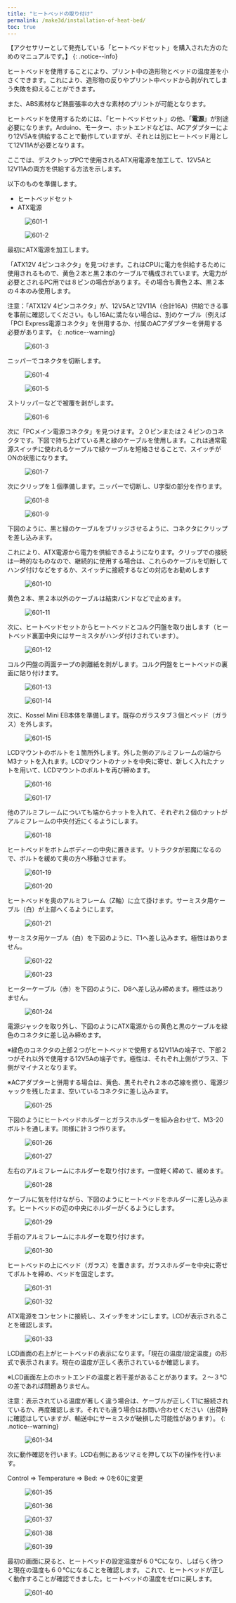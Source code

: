 ```yaml
---
title: "ヒートベッドの取り付け"
permalink: /make3d/installation-of-heat-bed/
toc: true
---
```

【アクセサリーとして発売している「ヒートベッドセット」を購入された方のためのマニュアルです。】
{: .notice--info} 

ヒートベッドを使用することにより、プリント中の造形物とベッドの温度差を小さくできます。これにより、造形物の反りやプリント中ベッドから剥がれてしまう失敗を抑えることができます。

また、ABS素材など熱膨張率の大きな素材のプリントが可能となります。

ヒートベッドを使用するためには、「ヒートベッドセット」の他、「**電源**」が別途必要になります。Arduino、モーター、ホットエンドなどは、ACアダプターにより12V5Aを供給することで動作していますが、それとは別にヒートベッド用として12V11Aが必要となります。

ここでは、デスクトップPCで使用されるATX用電源を加工して、12V5Aと12V11Aの両方を供給する方法を示します。

以下のものを準備します。

- ヒートベッドセット
- ATX電源

<figure>
  <img src="{{ '/assets/images/make3d/601/601-1.webp' | relative_url }}" alt="601-1">
</figure>

<figure>
  <img src="{{ '/assets/images/make3d/601/601-2.webp' | relative_url }}" alt="601-2">
</figure>

最初にATX電源を加工します。

「ATX12V 4ピンコネクタ」を見つけます。これはCPUに電力を供給するために使用されるもので、黄色２本と黒２本のケーブルで構成されています。大電力が必要とされるPC用では８ピンの場合があります。その場合も黄色２本、黒２本の４本のみ使用します。

注意：「ATX12V 4ピンコネクタ」が、12V5Aと12V11A（合計16A）供給できる事を事前に確認してください。もし16Aに満たない場合は、別のケーブル（例えば「PCI Express電源コネクタ」を併用するか、付属のACアダプターを併用する必要があります。
{: .notice--warning}

<figure>
  <img src="{{ '/assets/images/make3d/601/601-3.webp' | relative_url }}" alt="601-3">
</figure>

ニッパーでコネクタを切断します。

<figure>
  <img src="{{ '/assets/images/make3d/601/601-4.webp' | relative_url }}" alt="601-4">
</figure>

<figure>
  <img src="{{ '/assets/images/make3d/601/601-5.webp' | relative_url }}" alt="601-5">
</figure>

ストリッパーなどで被覆を剥がします。

<figure>
  <img src="{{ '/assets/images/make3d/601/601-6.webp' | relative_url }}" alt="601-6">
</figure>

次に「PCメイン電源コネクタ」を見つけます。２０ピンまたは２４ピンのコネクタです。下図で持ち上げている黒と緑のケーブルを使用します。これは通常電源スイッチに使われるケーブルで緑ケーブルを短絡させることで、スイッチがONの状態になります。

<figure>
  <img src="{{ '/assets/images/make3d/601/601-7.webp' | relative_url }}" alt="601-7">
</figure>

次にクリップを１個準備します。ニッパーで切断し、U字型の部分を作ります。

<figure>
  <img src="{{ '/assets/images/make3d/601/601-8.webp' | relative_url }}" alt="601-8">
</figure>

<figure>
  <img src="{{ '/assets/images/make3d/601/601-9.webp' | relative_url }}" alt="601-9">
</figure>

下図のように、黒と緑のケーブルをブリッジさせるように、コネクタにクリップを差し込みます。

これにより、ATX電源から電力を供給できるようになります。クリップでの接続は一時的なものなので、継続的に使用する場合は、これらのケーブルを切断してハンダ付けなどをするか、スイッチに接続するなどの対応をお勧めします

<figure>
  <img src="{{ '/assets/images/make3d/601/601-10.webp' | relative_url }}" alt="601-10">
</figure>

黄色２本、黒２本以外のケーブルは結束バンドなどで止めます。

<figure>
  <img src="{{ '/assets/images/make3d/601/601-11.webp' | relative_url }}" alt="601-11">
</figure>

次に、ヒートベッドセットからヒートベッドとコルク円盤を取り出します（ヒートベッド裏面中央にはサーミスタがハンダ付けされています）。

<figure>
  <img src="{{ '/assets/images/make3d/601/601-12.webp' | relative_url }}" alt="601-12">
</figure>

コルク円盤の両面テープの剥離紙を剥がします。コルク円盤をヒートベッドの裏面に貼り付けます。

<figure>
  <img src="{{ '/assets/images/make3d/601/601-13.webp' | relative_url }}" alt="601-13">
</figure>

<figure>
  <img src="{{ '/assets/images/make3d/601/601-14.webp' | relative_url }}" alt="601-14">
</figure>

次に、Kossel Mini EB本体を準備します。既存のガラスタブ３個とベッド（ガラス）を外します。

<figure>
  <img src="{{ '/assets/images/make3d/601/601-15.webp' | relative_url }}" alt="601-15">
</figure>

LCDマウントのボルトを１箇所外します。外した側のアルミフレームの端からM3ナットを入れます。LCDマウントのナットを中央に寄せ、新しく入れたナットを用いて、LCDマウントのボルトを再び締めます。

<figure>
  <img src="{{ '/assets/images/make3d/601/601-16.webp' | relative_url }}" alt="601-16">
</figure>

<figure>
  <img src="{{ '/assets/images/make3d/601/601-17.webp' | relative_url }}" alt="601-17">
</figure>

他のアルミフレームについても端からナットを入れて、それぞれ２個のナットがアルミフレームの中央付近にくるようにします。

<figure>
  <img src="{{ '/assets/images/make3d/601/601-18.webp' | relative_url }}" alt="601-18">
</figure>

ヒートベッドをボトムボディーの中央に置きます。リトラクタが邪魔になるので、ボルトを緩めて奥の方へ移動させます。

<figure>
  <img src="{{ '/assets/images/make3d/601/601-19.webp' | relative_url }}" alt="601-19">
</figure>

<figure>
  <img src="{{ '/assets/images/make3d/601/601-20.webp' | relative_url }}" alt="601-20">
</figure>

ヒートベッドを奥のアルミフレーム（Z軸）に立て掛けます。サーミスタ用ケーブル（白）が上部へくるようにします。

<figure>
  <img src="{{ '/assets/images/make3d/601/601-21.webp' | relative_url }}" alt="601-21">
</figure>

サーミスタ用ケーブル（白）を下図のように、T1へ差し込みます。極性はありません。

<figure>
  <img src="{{ '/assets/images/make3d/601/601-22.webp' | relative_url }}" alt="601-22">
</figure>

<figure>
  <img src="{{ '/assets/images/make3d/601/601-23.webp' | relative_url }}" alt="601-23">
</figure>

ヒーターケーブル（赤）を下図のように、D8へ差し込み締めます。極性はありません。

<figure>
  <img src="{{ '/assets/images/make3d/601/601-24.webp' | relative_url }}" alt="601-24">
</figure>

電源ジャックを取り外し、下図のようにATX電源からの黄色と黒のケーブルを緑色のコネクタに差し込み締めます。

※緑色のコネクタの上部２つがヒートベッドで使用する12V11Aの端子で、下部２つがそれ以外で使用する12V5Aの端子です。極性は、それぞれ上側がプラス、下側がマイナスとなります。

※ACアダプターと併用する場合は、黄色、黒それぞれ２本の芯線を撚り、電源ジャックを残したまま、空いているコネクタに差し込みます。

<figure>
  <img src="{{ '/assets/images/make3d/601/601-25.webp' | relative_url }}" alt="601-25">
</figure>

下図のようにヒートベッドホルダーとガラスホルダーを組み合わせて、M3-20ボルトを通します。同様に計３つ作ります。

<figure>
  <img src="{{ '/assets/images/make3d/601/601-26.webp' | relative_url }}" alt="601-26">
</figure>

<figure>
  <img src="{{ '/assets/images/make3d/601/601-27.webp' | relative_url }}" alt="601-27">
</figure>

左右のアルミフレームにホルダーを取り付けます。一度軽く締めて、緩めます。

<figure>
  <img src="{{ '/assets/images/make3d/601/601-28.webp' | relative_url }}" alt="601-28">
</figure>

ケーブルに気を付けながら、下図のようにヒートベッドをホルダーに差し込みます。ヒートベッドの辺の中央にホルダーがくるようにします。

<figure>
  <img src="{{ '/assets/images/make3d/601/601-29.webp' | relative_url }}" alt="601-29">
</figure>

手前のアルミフレームにホルダーを取り付けます。

<figure>
  <img src="{{ '/assets/images/make3d/601/601-30.webp' | relative_url }}" alt="601-30">
</figure>

ヒートベッドの上にベッド（ガラス）を置きます。ガラスホルダーを中央に寄せてボルトを締め、ベッドを固定します。

<figure>
  <img src="{{ '/assets/images/make3d/601/601-31.webp' | relative_url }}" alt="601-31">
</figure>

<figure>
  <img src="{{ '/assets/images/make3d/601/601-32.webp' | relative_url }}" alt="601-32">
</figure>

ATX電源をコンセントに接続し、スイッチをオンにします。LCDが表示されることを確認します。

<figure>
  <img src="{{ '/assets/images/make3d/601/601-33.webp' | relative_url }}" alt="601-33">
</figure>

LCD画面の右上がヒートベッドの表示になります。「現在の温度/設定温度」の形式で表示されます。現在の温度が正しく表示されているか確認します。

※LCD画面左上のホットエンドの温度と若干差があることがあります。２〜３℃の差であれば問題ありません。

注意：表示されている温度が著しく違う場合は、ケーブルが正しくT1に接続されているか、再度確認します。それでも違う場合はお問い合わせください（出荷時に確認はしていますが、輸送中にサーミスタが破損した可能性があります）。
{: .notice--warning}

<figure>
  <img src="{{ '/assets/images/make3d/601/601-34.webp' | relative_url }}" alt="601-34">
</figure>

次に動作確認を行います。LCD右側にあるツマミを押して以下の操作を行います。

Control => Temperature => Bed: => 0を60に変更

<figure>
  <img src="{{ '/assets/images/make3d/601/601-35.webp' | relative_url }}" alt="601-35">
</figure>

<figure>
  <img src="{{ '/assets/images/make3d/601/601-36.webp' | relative_url }}" alt="601-36">
</figure>

<figure>
  <img src="{{ '/assets/images/make3d/601/601-37.webp' | relative_url }}" alt="601-37">
</figure>

<figure>
  <img src="{{ '/assets/images/make3d/601/601-38.webp' | relative_url }}" alt="601-38">
</figure>

<figure>
  <img src="{{ '/assets/images/make3d/601/601-39.webp' | relative_url }}" alt="601-39">
</figure>

最初の画面に戻ると、ヒートベッドの設定温度が６０℃になり、しばらく待つと現在の温度も６０℃になることを確認します。
これで、ヒートベッドが正しく動作することが確認できました。ヒートベッドの温度をゼロに戻します。

<figure>
  <img src="{{ '/assets/images/make3d/601/601-40.webp' | relative_url }}" alt="601-40">
</figure>
